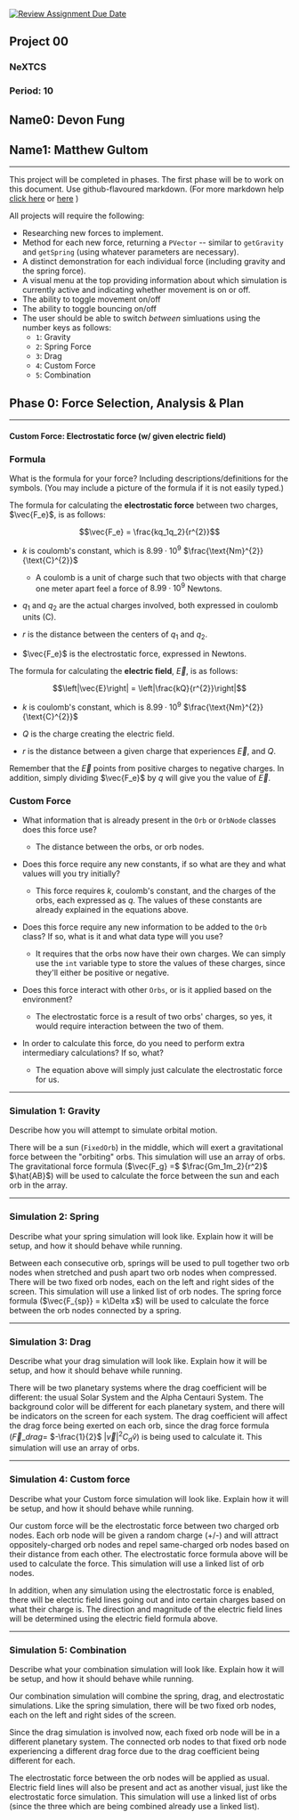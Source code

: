 [![Review Assignment Due Date](https://classroom.github.com/assets/deadline-readme-button-22041afd0340ce965d47ae6ef1cefeee28c7c493a6346c4f15d667ab976d596c.svg)](https://classroom.github.com/a/gbHItYk9)

## Project 00

### NeXTCS

### Period: 10

## Name0: Devon Fung

## Name1: Matthew Gultom

---

This project will be completed in phases. The first phase will be to work on this document. Use github-flavoured markdown. (For more markdown help [click here](https://github.com/adam-p/markdown-here/wiki/Markdown-Cheatsheet) or [here](https://docs.github.com/en/get-started/writing-on-github/getting-started-with-writing-and-formatting-on-github/basic-writing-and-formatting-syntax) )

All projects will require the following:

- Researching new forces to implement.
- Method for each new force, returning a `PVector`  -- similar to `getGravity` and `getSpring` (using whatever parameters are necessary).
- A distinct demonstration for each individual force (including gravity and the spring force).
- A visual menu at the top providing information about which simulation is currently active and indicating whether movement is on or off.
- The ability to toggle movement on/off
- The ability to toggle bouncing on/off
- The user should be able to switch _between_ simluations using the number keys as follows:
  - `1`: Gravity
  - `2`: Spring Force
  - `3`: Drag
  - `4`: Custom Force
  - `5`: Combination

## Phase 0: Force Selection, Analysis & Plan

---------- 

#### Custom Force: Electrostatic force (w/ given electric field)

### Formula

What is the formula for your force? Including descriptions/definitions for the symbols. (You may include a picture of the formula if it is not easily typed.)

The formula for calculating the **electrostatic force** between two charges, $\vec{F_e}$, is as follows:

$$\vec{F_e} = \frac{kq_1q_2}{r^{2}}$$

* $k$ is coulomb's constant, which is $8.99\cdot10^{9}$ $\frac{\text{Nm}^{2}}{\text{C}^{2}}$
  
  * A coulomb is a unit of charge such that two objects with that charge one meter apart feel a force of $8.99\cdot10^{9}$ Newtons.

* $q_1$ and $q_2$ are the actual charges involved, both expressed in coulomb units ($\text{C}$).

* $r$ is the distance between the centers of $q_1$ and $q_2$.

* $\vec{F_e}$ is the electrostatic force, expressed in Newtons.

The formula for calculating the **electric field**, $\vec{E}$, is as follows:

$$\left|\vec{E}\right| = \left|\frac{kQ}{r^{2}}\right|$$

* $k$ is coulomb's constant, which is $8.99\cdot10^{9}$ $\frac{\text{Nm}^{2}}{\text{C}^{2}}$

* $Q$ is the charge creating the electric field.

* $r$ is the distance between a given charge that experiences $\vec{E}$, and $Q$.

Remember that the $\vec{E}$ points from positive charges to negative charges. In addition, simply dividing $\vec{F_e}$ by $q$ will give you the value of $\vec{E}$.

### Custom Force

- What information that is already present in the `Orb` or `OrbNode` classes does this force use?
  
  - The distance between the orbs, or orb nodes.

- Does this force require any new constants, if so what are they and what values will you try initially?
  
  - This force requires $k$, coulomb's constant, and the charges of the orbs, each expressed as $q$. The values of these constants are already explained in the equations above.

- Does this force require any new information to be added to the `Orb` class? If so, what is it and what data type will you use?
  
  - It requires that the orbs now have their own charges. We can simply use the `int` variable type to store the values of these charges, since they'll either be positive or negative.

- Does this force interact with other `Orbs`, or is it applied based on the environment?
  
  - The electrostatic force is a result of two orbs' charges, so yes, it would require interaction between the two of them.

- In order to calculate this force, do you need to perform extra intermediary calculations? If so, what?
  
  - The equation above will simply just calculate the electrostatic force for us.

---

### Simulation 1: Gravity

Describe how you will attempt to simulate orbital motion.

There will be a sun (`FixedOrb`) in the middle, which will exert a gravitational force between the "orbiting" orbs. This simulation will use an array of orbs. The gravitational force formula ($\vec{F_g} =$ $\frac{Gm_1m_2}{r^2}$ $\hat{AB}$) will be used to calculate the force between the sun and each orb in the array.

--- 

### Simulation 2: Spring

Describe what your spring simulation will look like. Explain how it will be setup, and how it should behave while running.

Between each consecutive orb, springs will be used to pull together two orb nodes when stretched and push apart two orb nodes when compressed. There will be two fixed orb nodes, each on the left and right sides of the screen. This simulation will use a linked list of orb nodes. The spring force formula ($\vec{F_{sp}} = k\Delta x$) will be used to calculate the force between the orb nodes connected by a spring.

--- 

### Simulation 3: Drag

Describe what your drag simulation will look like. Explain how it will be setup, and how it should behave while running.

There will be two planetary systems where the drag coefficient will be different: the usual Solar System and the Alpha Centauri System. The background color will be different for each planetary system, and there will be indicators on the screen for each system. The drag coefficient will affect the drag force being exerted on each orb, since the drag force formula ($\vec{F}\_{drag} =$ $-\frac{1}{2}$ $\left|\vec{v}\right|^{2} C_{d} {\hat v}$) is being used to calculate it. This simulation will use an array of orbs.

--- 

### Simulation 4: Custom force

Describe what your Custom force simulation will look like. Explain how it will be setup, and how it should behave while running.

Our custom force will be the electrostatic force between two charged orb nodes. Each orb node will be given a random charge (+/-) and will attract oppositely-charged orb nodes and repel same-charged orb nodes based on their distance from each other. The electrostatic force formula above will be used to calculate the force. This simulation will use a linked list of orb nodes. 

In addition, when any simulation using the electrostatic force is enabled, there will be electric field lines going out and into certain charges based on what their charge is. The direction and magnitude of the electric field lines will be determined using the electric field formula above. 

--- 

### Simulation 5: Combination

Describe what your combination simulation will look like. Explain how it will be setup, and how it should behave while running.

Our combination simulation will combine the spring, drag, and electrostatic simulations. Like the spring simulation, there will be two fixed orb nodes, each on the left and right sides of the screen. 

Since the drag simulation is involved now, each fixed orb node will be in a different planetary system. The connected orb nodes to that fixed orb node experiencing a different drag force due to the drag coefficient being different for each. 

The electrostatic force between the orb nodes will be applied as usual. Electric field lines will also be present and act as another visual, just like the electrostatic force simulation. This simulation will use a linked list of orbs (since the three which are being combined already use a linked list).
